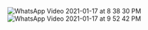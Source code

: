
![WhatsApp Video 2021-01-17 at 8 38 30 PM](https://user-images.githubusercontent.com/43849911/104847237-da2c2700-5904-11eb-807b-9aa61210d018.gif)
![WhatsApp Video 2021-01-17 at 9 52 42 PM](https://user-images.githubusercontent.com/43849911/104849346-3136f980-590f-11eb-82df-14ac6d4a2351.gif)

